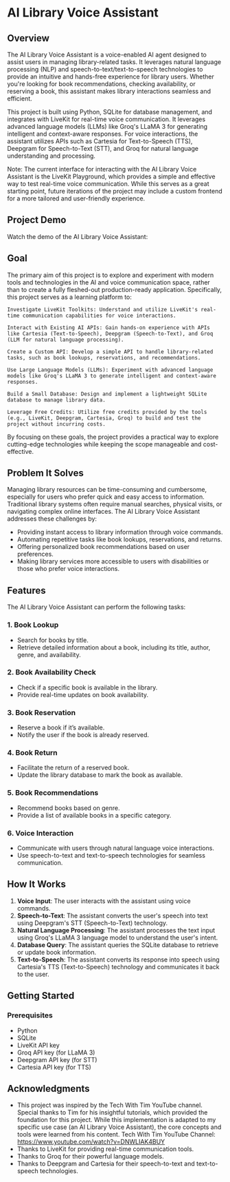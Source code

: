 # AI Library Voice Assistant

## Overview
The AI Library Voice Assistant is a voice-enabled AI agent designed to assist users in managing library-related tasks. It leverages natural language processing (NLP) and speech-to-text/text-to-speech technologies to provide an intuitive and hands-free experience for library users. Whether you're looking for book recommendations, checking availability, or reserving a book, this assistant makes library interactions seamless and efficient.

This project is built using Python, SQLite for database management, and integrates with LiveKit for real-time voice communication. It leverages advanced language models (LLMs) like Groq's LLaMA 3 for generating intelligent and context-aware responses. For voice interactions, the assistant utilizes APIs such as Cartesia for Text-to-Speech (TTS), Deepgram for Speech-to-Text (STT), and Groq for natural language understanding and processing.


Note: The current interface for interacting with the AI Library Voice Assistant is the LiveKit Playground, which provides a simple and effective way to test real-time voice communication. While this serves as a great starting point, future iterations of the project may include a custom frontend for a more tailored and user-friendly experience.

## Project Demo
Watch the demo of the AI Library Voice Assistant:


## Goal
The primary aim of this project is to explore and experiment with modern tools and technologies in the AI and voice communication space, rather than to create a fully fleshed-out production-ready application. Specifically, this project serves as a learning platform to:

    Investigate LiveKit Toolkits: Understand and utilize LiveKit's real-time communication capabilities for voice interactions.

    Interact with Existing AI APIs: Gain hands-on experience with APIs like Cartesia (Text-to-Speech), Deepgram (Speech-to-Text), and Groq (LLM for natural language processing).

    Create a Custom API: Develop a simple API to handle library-related tasks, such as book lookups, reservations, and recommendations.

    Use Large Language Models (LLMs): Experiment with advanced language models like Groq's LLaMA 3 to generate intelligent and context-aware responses.

    Build a Small Database: Design and implement a lightweight SQLite database to manage library data.

    Leverage Free Credits: Utilize free credits provided by the tools (e.g., LiveKit, Deepgram, Cartesia, Groq) to build and test the project without incurring costs.

By focusing on these goals, the project provides a practical way to explore cutting-edge technologies while keeping the scope manageable and cost-effective.


## Problem It Solves
Managing library resources can be time-consuming and cumbersome, especially for users who prefer quick and easy access to information. Traditional library systems often require manual searches, physical visits, or navigating complex online interfaces. The AI Library Voice Assistant addresses these challenges by:

- Providing instant access to library information through voice commands.
- Automating repetitive tasks like book lookups, reservations, and returns.
- Offering personalized book recommendations based on user preferences.
- Making library services more accessible to users with disabilities or those who prefer voice interactions.

## Features
The AI Library Voice Assistant can perform the following tasks:

### 1. Book Lookup
- Search for books by title.
- Retrieve detailed information about a book, including its title, author, genre, and availability.

### 2. Book Availability Check
- Check if a specific book is available in the library.
- Provide real-time updates on book availability.

### 3. Book Reservation
- Reserve a book if it’s available.
- Notify the user if the book is already reserved.

### 4. Book Return
- Facilitate the return of a reserved book.
- Update the library database to mark the book as available.

### 5. Book Recommendations
- Recommend books based on genre.
- Provide a list of available books in a specific category.

### 6. Voice Interaction
- Communicate with users through natural language voice interactions.
- Use speech-to-text and text-to-speech technologies for seamless communication.

## How It Works
1. **Voice Input**: The user interacts with the assistant using voice commands.
2. **Speech-to-Text**: The assistant converts the user's speech into text using Deepgram's STT (Speech-to-Text) technology.
3. **Natural Language Processing**: The assistant processes the text input using Groq's LLaMA 3 language model to understand the user's intent.
4. **Database Query**: The assistant queries the SQLite database to retrieve or update book information.
5. **Text-to-Speech**: The assistant converts its response into speech using Cartesia's TTS (Text-to-Speech) technology and communicates it back to the user.



## Getting Started
### Prerequisites
- Python
- SQLite
- LiveKit API key
- Groq API key (for LLaMA 3)
- Deepgram API key (for STT)
- Cartesia API key (for TTS)


## Acknowledgments
- This project was inspired by the Tech With Tim YouTube channel. Special thanks to Tim for his insightful tutorials, which provided the foundation for this project. While this implementation is adapted to my specific use case (an AI Library Voice Assistant), the core concepts and tools were learned from his content. Tech With Tim YouTube Channel: https://www.youtube.com/watch?v=DNWLIAK4BUY
- Thanks to LiveKit for providing real-time communication tools.
- Thanks to Groq for their powerful language models.
- Thanks to Deepgram and Cartesia for their speech-to-text and text-to-speech technologies.

